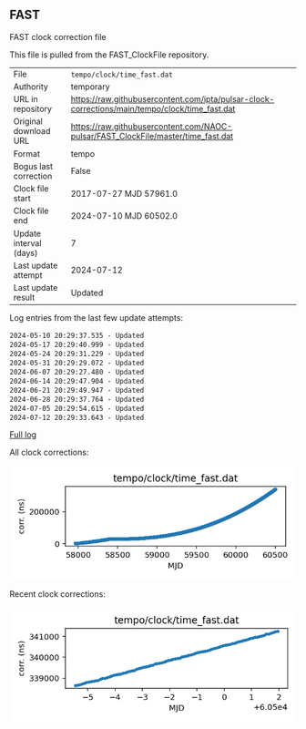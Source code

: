 
## FAST

FAST clock correction file

This file is pulled from the FAST_ClockFile repository.

|     |     |
|:--- |:--- |
| File | `tempo/clock/time_fast.dat` |
| Authority | temporary |
| URL in repository | <https://raw.githubusercontent.com/ipta/pulsar-clock-corrections/main/tempo/clock/time_fast.dat> |
| Original download URL | <https://raw.githubusercontent.com/NAOC-pulsar/FAST_ClockFile/master/time_fast.dat> |
| Format | tempo |
| Bogus last correction | False |
| Clock file start | 2017-07-27 MJD 57961.0 |
| Clock file end | 2024-07-10 MJD 60502.0 |
| Update interval (days) | 7 |
| Last update attempt | 2024-07-12 |
| Last update result | Updated |

Log entries from the last few update attempts:
```
2024-05-10 20:29:37.535 - Updated
2024-05-17 20:29:40.999 - Updated
2024-05-24 20:29:31.229 - Updated
2024-05-31 20:29:29.072 - Updated
2024-06-07 20:29:27.480 - Updated
2024-06-14 20:29:47.904 - Updated
2024-06-21 20:29:49.947 - Updated
2024-06-28 20:29:37.764 - Updated
2024-07-05 20:29:54.615 - Updated
2024-07-12 20:29:33.643 - Updated
```
[Full log](https://raw.githubusercontent.com/ipta/pulsar-clock-corrections/main/log/tempo/clock/time_fast.dat.log)


All clock corrections:

![plot of all clock corrections](time_fast.dat.png "All corrections")

Recent clock corrections:

![plot of recent clock corrections](time_fast.dat.short.png "Recent corrections")

